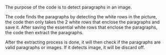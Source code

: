 The purpose of the code is to detect paragraphs in an image. 

The code finds the paragraphs by detecting the white rows in the picture, the code then only takes the 2 white rows that enclose the paragraphs and save it. 
After saving the essential white rows that enclose the paragraphs, the code then extract the paragraphs. 

After the extracting process is done, it will then check if the paragraphs are valid paragraphs or images. If it detects image, it will be discard off. 
